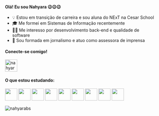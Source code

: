 #### Olá! Eu sou Nahyara 😉😉😉

* 💡 Estou em transição de carreira e sou aluna do NExT na Cesar School
* 🎓 Me formei em Sistemas de Informação recentemente
* 👩‍💻 Me interesso por desenvolvimento back-end e qualidade de software
* 📝 Sou formada em jornalismo e atuo como assessora de imprensa

<h4 align="left">Conecte-se comigo!</h4>
<p align="left">
<a href="https://linkedin.com/in/nahyarabs" target="blank"><img align="center" src="https://raw.githubusercontent.com/rahuldkjain/github-profile-readme-generator/master/src/images/icons/Social/linked-in-alt.svg" alt="nahyarabs" height="40" width="40" /></a>
</p>

<h4 align="left">O que estou estudando:</h4>
<p align="left"> 
  
<img src="https://cdn.jsdelivr.net/gh/devicons/devicon/icons/java/java-original.svg" width="40" height="40"/>     
<img src="https://cdn.jsdelivr.net/gh/devicons/devicon/icons/spring/spring-original.svg" width="40" height="40" />
<img src="https://www.vectorlogo.zone/logos/python/python-icon.svg" width="40" height="40"/> 
<img src="https://www.vectorlogo.zone/logos/mysql/mysql-icon.svg" width="40" height="40"/>
<img src="https://www.vectorlogo.zone/logos/git-scm/git-scm-icon.svg" width="40" height="40"/>
<img src="https://cdn.jsdelivr.net/gh/devicons/devicon/icons/selenium/selenium-original.svg" width="40" height="40"/>
<img src="https://www.vectorlogo.zone/logos/getpostman/getpostman-icon.svg" width="40" height="40"/>
<img src="https://cdn.jsdelivr.net/gh/devicons/devicon/icons/visualstudio/visualstudio-plain.svg" width="40" height="40"/>
<img src="https://user-images.githubusercontent.com/11943860/46922575-7017cf80-cfe1-11e8-845a-0cd198fb546c.png" width="40" height="40"/>

</p> 

<p><img align="center" src="https://github-readme-stats.vercel.app/api/top-langs?username=nahyarabs&show_icons=true&&theme=panda&include_all_commits&locale=en&layout=compact" alt="nahyarabs" /></p>





